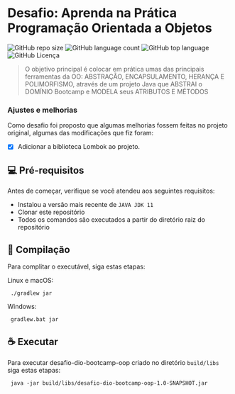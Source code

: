 # Desafio: Aprenda na Prática Programação Orientada a Objetos

![GitHub repo size](https://img.shields.io/github/repo-size/welblade/desafio-dio-bootcamp-oop?label=Tamanho&style=for-the-badge)
![GitHub language count](https://img.shields.io/github/languages/count/welblade/desafio-dio-bootcamp-oop?label=Linguagens&style=for-the-badge)
![GitHub top language](https://img.shields.io/github/languages/top/welblade/desafio-dio-bootcamp-oop?style=for-the-badge)
![GitHub Licença](https://img.shields.io/github/license/welblade/desafio-dio-bootcamp-oop?style=for-the-badge&label=Licença)
> O objetivo principal é colocar em prática umas das principais ferramentas da OO: ABSTRAÇÃO, ENCAPSULAMENTO, HERANÇA E POLIMORFISMO, através de um projeto Java que ABSTRAI o DOMÍNIO Bootcamp e MODELA seus ATRIBUTOS E MÉTODOS 

### Ajustes e melhorias

Como desafio foi proposto que algumas melhorias fossem feitas no projeto original, algumas das modificações que fiz foram:

- [x] Adicionar a biblioteca Lombok ao projeto.

## 💻 Pré-requisitos

Antes de começar, verifique se você atendeu aos seguintes requisitos:
* Instalou a versão mais recente de `JAVA JDK 11`
* Clonar este repositório
* Todos os comandos são executados a partir do diretório raiz do repositório

## 🚀 Compilação

Para complitar o executável, siga estas etapas:

Linux e macOS:
```
 ./gradlew jar
```

Windows:
```
 gradlew.bat jar
```

## ☕ Executar

Para executar desafio-dio-bootcamp-oop criado no diretório `build/libs` siga estas etapas:

```
 java -jar build/libs/desafio-dio-bootcamp-oop-1.0-SNAPSHOT.jar
```
